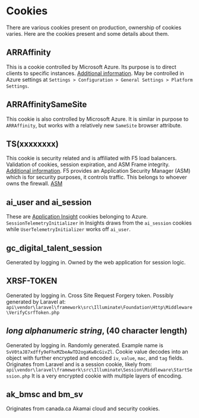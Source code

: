 # Cookies

There are various cookies present on production, ownership of cookies varies. Here are the cookies present and some details about them.

## ARRAffinity

This is a cookie controlled by Microsoft Azure. Its purpose is to direct clients to specific instances. 
[Additional information](https://azure.microsoft.com/en-us/blog/disabling-arrs-instance-affinity-in-windows-azure-web-sites/).
May be controlled in Azure settings at `Settings > Configuration > General Settings > Platform Settings`.

## ARRAffinitySameSite

This cookie is also controlled by Microsoft Azure. It is similar in purpose to `ARRAffinity`, but works with a relatively new `SameSite` browser attribute.

## TS(xxxxxxxx)

This cookie is security related and is affiliated with F5 load balancers. Validation of cookies, session expiration, and ASM Frame integrity. 
[Additional information](https://support.f5.com/csp/article/K6850).
F5 provides an Application Security Manager (ASM) which is for security purposes, it controls traffic. This belongs to whoever owns the firewall.
[ASM](https://www.f5.com/pdf/products/big-ip-application-security-manager-overview.pdf)

## ai_user and ai_session

These are [Application Insight](https://learn.microsoft.com/en-gb/azure/azure-monitor/app/configuration-with-applicationinsights-config) cookies belonging to Azure.
`SessionTelemetryInitializer` in Insights draws from the `ai_session` cookies while `UserTelemetryInitializer` works off `ai_user`.

## gc_digital_talent_session

Generated by logging in. 
Owned by the web application for session logic. 

## XRSF-TOKEN

Generated by logging in.
Cross Site Request Forgery token. Possibly generated by Laravel at:
`api\vendor\laravel\framework\src\Illuminate\Foundation\Http\Middleware\VerifyCsrfToken.php`

## _long alphanumeric string_, (40 character length)

Generated by logging in. Randomly generated. 
Example name is `SvV0taJ87xdffy9eFhxMZbeAwTD2ogaKwBcGivZl`.
Cookie value decodes into an object with further encrypted and encoded `iv`, `value`, `mac`, and `tag` fields. Originates from Laravel and is a session cookie, likely from:
`api\vendor\laravel\framework\src\Illuminate\Session\Middleware\StartSession.php`
It is a very encrypted cookie with multiple layers of encoding.

## ak_bmsc and bm_sv

Originates from canada.ca
Akamai cloud and security cookies. 
